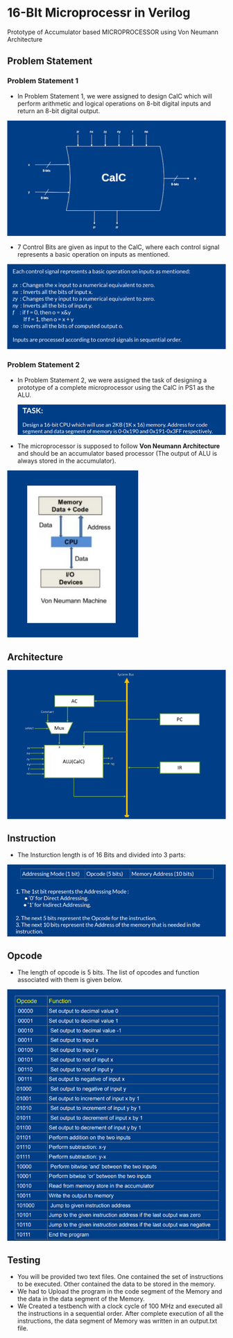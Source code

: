 # 16-BIt Microprocessr in Verilog

Prototype of Accumulator based MICROPROCESSOR using Von Neumann Architecture

## Problem Statement
### Problem Statement 1
- In Problem Statement 1, we were assigned to design CalC which will perform arithmetic and logical operations on 8-bit digital inputs and return an 8-bit digital output.

<img src = "https://github.com/Fangzzxx/ICHIP-PS2/blob/main/Images/1.png" width = "500%" height = "50%" />

- 7 Control Bits are given as input to the CalC, where each control signal represents a basic operation on inputs as mentioned.

![Control Bits](https://github.com/Fangzzxx/ICHIP-PS2/blob/main/Images/2.png)

### Problem Statement 2
- In Problem Statement 2, we were assigned the task of designing a prototype of a complete microprocessor using the CalC in PS1 as the ALU.

  ![Task](https://github.com/Fangzzxx/ICHIP-PS2/blob/main/Images/4.png)

- The microprocessor is supposed to follow **Von Neumann Architecture** and should be an accumulator based processor (The output of ALU is always stored in the accumulator).

![Von Neumann Architecture](https://github.com/Fangzzxx/ICHIP-PS2/blob/main/Images/3.png)


## Architecture

![Image](https://github.com/Fangzzxx/ICHIP-PS2/blob/main/Images/5.png)

## Instruction
- The Insturction length is of 16 Bits and divided into 3 parts:

![Instuction](https://github.com/Fangzzxx/ICHIP-PS2/blob/main/Images/6.png)

## Opcode
- The length of opcode is 5 bits. The list of opcodes and function associated with them is given below.

![Opcode](https://github.com/Fangzzxx/ICHIP-PS2/blob/main/Images/7.png)

## Testing
- You will be provided two text files. One contained the set of instructions to be executed. Other contained the data to be stored in the memory.
- We had to Upload the program in the code segment of the Memory and the data in the data segment of the Memory.
- We Created a testbench with a clock cycle of 100 MHz and executed all the instructions in a sequential order. After complete execution of all the instructions, the data segment of Memory was written in an output.txt file.
